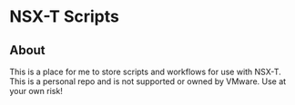 # NSX-T Scripts
## About
This is a place for me to store scripts and workflows for use with NSX-T. This is a personal repo and is not supported or owned by VMware. Use at your own risk! 
